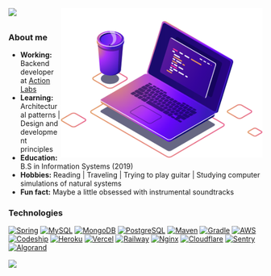 <!--- 
<h2> 𝐇𝐞𝐥𝐥𝐨 𝐭𝐡𝐞𝐫𝐞, 𝐟𝐞𝐥𝐥𝐨𝐰
    <𝚌𝚘𝚍𝚎𝚛𝚜 />!
</h2>
--->

<img src="https://raw.githubusercontent.com/amycardoso/amycardoso/master/computer-illustration.png" min-width="400px"
    max-width="400px" width="400px" align="right" alt="Computador iuriCode">

<p align="left">
    <sup>
        <a href="https://github.com/antonkomarev/github-profile-views-counter">
            <img src="https://komarev.com/ghpvc/?username=amycardoso&color=380e82">
        </a>
    </sup>

<h3>About me</h3>

<ul>
    <li><b>Working:</b> Backend developer at <a href="https://www.actionlabs.com.br">Action Labs</a></li>
    <li><b>Learning:</b> Architectural patterns | Design and development principles</li>
    <li><b>Education:</b> B.S in Information Systems (2019)</li>
    <li><b>Hobbies:</b> Reading | Traveling | Trying to play guitar | Studying computer simulations of natural systems
    </li>
    <li><b>Fun fact:</b> Maybe a little obsessed with instrumental soundtracks</li>
</ul>

</p>

<p align="left">
<h3>Technologies</h3>
<a href="#" alt="Spring">
    <img alt="Spring"
        src="https://img.shields.io/badge/Spring-6DB33F?style=flat-square&logo=spring&logoColor=white"></a>
<a href="#" alt="MySQL">
    <img alt="MySQL" src="https://img.shields.io/badge/MySQL-005C84?style=flat-square&logo=mysql&logoColor=white"></a>
<a href="#" alt="MongoDB">
    <img alt="MongoDB"
        src="https://img.shields.io/badge/MongoDB-47A248?style=flat-square&logo=mongodb&logoColor=white"></a>
<a href="#" alt="PostgreSQL">
    <img alt="PostgreSQL"
        src="https://img.shields.io/badge/PostgreSQL-316192?style=flat-square&logo=postgresql&logoColor=white"></a>
<a href="#" alt="Maven">
    <img alt="Maven"
        src="https://img.shields.io/badge/Apache_Maven-C71A36?style=flat-square&logo=apachemaven&logoColor=white"></a>
<a href="#" alt="Gradle">
    <img alt="Gradle"
        src="https://img.shields.io/badge/Gradle-02303A?style=flat-square&logo=gradle&logoColor=white"></a>
<a href="#" alt="AWS">
    <img alt="AWS"
        src="https://img.shields.io/badge/Amazon_AWS-232F3E?style=flat-square&logo=amazon-aws&logoColor=white"></a>
<a href="#" alt="Codeship">
    <img alt="Codeship"
        src="https://img.shields.io/badge/Codeship-004466?style=flat-square&logo=codeship&logoColor=white"></a>
<a href="#" alt="Heroku">
    <img alt="Heroku"
        src="https://img.shields.io/badge/Heroku-430098?style=flat-square&logo=heroku&logoColor=white"></a>
<a href="#" alt="Vercel">
    <img alt="Vercel"
        src="https://img.shields.io/badge/Vercel-000000?style=flat-square&logo=Vercel&logoColor=white"></a>
<a href="#" alt="Railway">
    <img alt="Railway"
        src="https://img.shields.io/badge/Railway-0B0D0E?style=flat-square&logo=Railway&logoColor=white"></a>
<a href="#" alt="Nginx">
    <img alt="Nginx" src="https://img.shields.io/badge/Nginx-009639?style=flat-square&logo=nginx&logoColor=white"></a>
<a href="#" alt="Cloudflare">
    <img alt="Cloudflare"
        src="https://img.shields.io/badge/Cloudflare-F38020?style=flat-square&logo=Cloudflare&logoColor=white"></a>
<a href="#" alt="Sentry">
    <img alt="Sentry"
        src="https://img.shields.io/badge/Sentry-362D59?style=flat-square&logo=Sentry&logoColor=white"></a>
<a href="#" alt="Algorand">
    <img alt="Algorand"
        src="https://img.shields.io/badge/Algorand-000000?style=flat-square&logo=algorand&logoColor=white"></a>
</p>

<a href="https://github.com/anuraghazra/convoychat">
    <img align="center"
        src="https://github-readme-stats.vercel.app/api/top-langs/?username=amycardoso&hide=PLpgSQL,TSQL,html,css,scss,ruby,php&langs_count=6&layout=compact&hide_title=true&count_private=true&theme=radical" />
</a>

<!--- 
 ### Activity
![github contribution grid snake animation](https://raw.githubusercontent.com/amycardoso/amycardoso/output/github-contribution-grid-snake.svg)

<a href="https://dribbble.com/shots/4789906-Hi"> <img align="right" src='https://github.com/amycardoso/amycardoso/blob/master/girl.gif' width='300'><a/>

<a href="https://github.com/anuraghazra/github-readme-stats">
  <img align="center" src="https://github-readme-stats.vercel.app/api?username=amycardoso&count_private=true&hide_title=true&hide=contribs&theme=radical" />
</a>
--->
